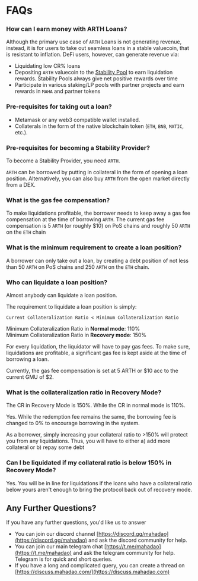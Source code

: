 # FAQs

### How can I earn money with ARTH Loans?

Although the primary use case of `ARTH` Loans is not generating revenue, instead, it is for users to take out seamless loans in a stable valuecoin, that is resistant to inflation. DeFi users, however, can generate revenue via:

* Liquidating low CR% loans
* Depositing `ARTH` valuecoin to the [Stability Pool](../protocol/stability-pool.md) to earn liquidation rewards. Stability Pools always give net positive rewards over time
* Participate in various staking/LP pools with partner projects and earn rewards in `MAHA` and partner tokens

### Pre-requisites for taking out a loan?

* Metamask or any web3 compatible wallet installed.
* Collaterals in the form of the native blockchain token (`ETH`, `BNB`, `MATIC`, etc.).

### Pre-requisites for becoming a Stability Provider?

To become a Stability Provider, you need `ARTH`.

`ARTH` can be borrowed by putting in collateral in the form of opening a loan position. Alternatively, you can also buy `ARTH` from the open market directly from a DEX.

### What is the gas fee compensation?

To make liquidations profitable, the borrower needs to keep away a gas fee compensation at the time of borrowing `ARTH`. The current gas fee compensation is 5 `ARTH` (or roughly $10) on PoS chains and roughly 50 `ARTH` on the `ETH` chain

### What is the minimum requirement to create a loan position?

A borrower can only take out a loan, by creating a debt position of not less than 50 `ARTH` on PoS chains and 250 `ARTH` on the `ETH` chain.

### Who can liquidate a loan position?&#x20;

Almost anybody can liquidate a loan position.&#x20;

The requirement to liquidate a loan position is simply:&#x20;

`Current Collateralization Ratio < Minimum Collateralization Ratio`&#x20;

Minimum Collateralization Ratio in **Normal mode**: 110% \
Minimum Collateralization Ratio in **Recovery mode**: 150%&#x20;

For every liquidation, the liquidator will have to pay gas fees. To make sure, liquidations are profitable, a significant gas fee is kept aside at the time of borrowing a loan.&#x20;

Currently, the gas fee compensation is set at 5 ARTH or $10 acc to the current GMU of $2.&#x20;

### **What is the collateralization ratio in Recovery Mode?**&#x20;

The CR in Recovery Mode is 150%. While the CR in normal mode is 110%.&#x20;

Yes. While the redemption fee remains the same, the borrowing fee is changed to 0% to encourage borrowing in the system.

As a borrower, simply increasing your collateral ratio to >150% will protect you from any liquidations. Thus, you will have to either a) add more collateral or b) repay some debt&#x20;

### Can I be liquidated if my collateral ratio is below 150% in Recovery Mode?&#x20;

Yes. You will be in line for liquidations if the loans who have a collateral ratio below yours aren't enough to bring the protocol back out of recovery mode.

## Any Further Questions?

If you have any further questions, you'd like us to answer

* You can join our discord channel [https://discord.gg/mahadao](https://discord.gg/mahadao) and ask the discord community for help.
* You can join our main telegram chat [https://t.me/mahadao](https://t.me/mahadao) and ask the telegram community for help. Telegram is for quick and short queries.
* If you have a long and complicated query, you can create a thread on [https://discuss.mahadao.com/](https://discuss.mahadao.com)
